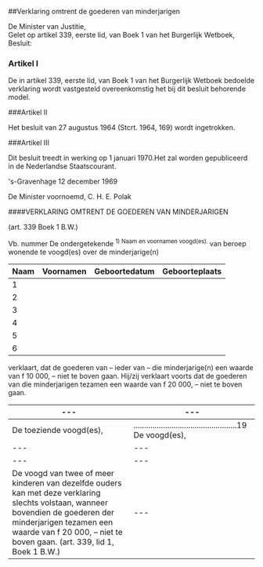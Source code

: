 <meta http-equiv='Content-Type' content='text/html; charset=utf-8' />

##Verklaring omtrent de goederen van minderjarigen 

De Minister van Justitie,  
Gelet op artikel 339, eerste lid, van Boek 1 van het Burgerlijk Wetboek,
Besluit:    

### Artikel  I  

De in artikel 339, eerste lid, van Boek 1 van het Burgerlijk Wetboek bedoelde verklaring wordt vastgesteld overeenkomstig het bij dit besluit behorende model. 

###Artikel II 

Het besluit van 27 augustus 1964 (Stcrt. 1964, 169) wordt ingetrokken.

###Artikel III 

Dit besluit treedt in werking op 1 januari 1970.Het zal worden gepubliceerd in de Nederlandse Staatscourant.

's-Gravenhage 
12 december 1969    

De 
Minister voornoemd, 
C. H. E. Polak     

####VERKLARING OMTRENT DE GOEDEREN VAN MINDERJARIGEN

(art. 339 Boek 1 B.W.)  

Vb. nummer De ondergetekende <sup> 1) Naam en voornamen voogd(es). </sup>  van beroep wonende te voogd(es) over de minderjarige(n)  

| Naam  | Voornamen  | Geboortedatum  | Geboorteplaats  |
|---|---|---|---|
| 1  |
| 2  |
| 3  |
| 4  |
| 5  |
| 6  |

verklaart, dat de goederen van – ieder van – die minderjarige(n) een waarde van f 10 000, – niet te boven gaan. Hij/zij verklaart voorts dat de goederen van die minderjarigen tezamen een waarde van f 20 000, – niet te boven gaan.  

| --- | --- |
|---|---|
| De toeziende voogd(es),  | .................................................19  De voogd(es),  |
| --- | --- |
| --- | --- |
| De voogd van twee of meer kinderen van dezelfde ouders kan met deze verklaring slechts volstaan, wanneer bovendien de goederen der minderjarigen tezamen een waarde van f 20 000, – niet te boven gaan. (art. 339, lid 1, Boek 1 B.W.)  | --- |

